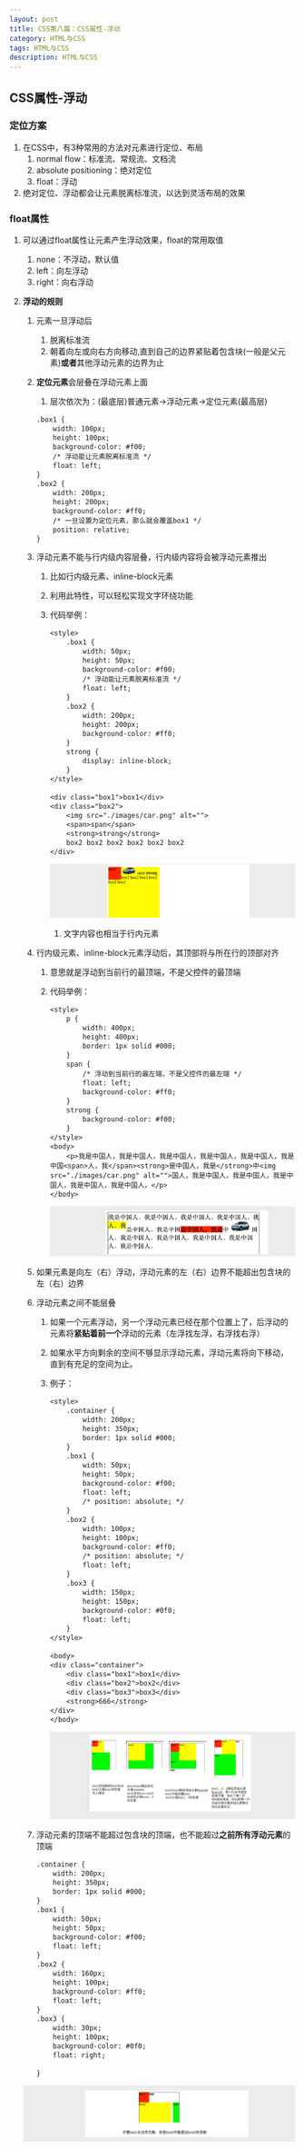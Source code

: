 ```yaml
---
layout: post
title: CSS第八篇：CSS属性-浮动
category: HTML与CSS
tags: HTML与CSS
description: HTML与CSS
---  
```


##  CSS属性-浮动

### 定位方案
1. 在CSS中，有3种常用的方法对元素进行定位、布局
    1. normal flow：标准流、常规流、文档流
    2. absolute positioning：绝对定位
    3. float：浮动
2. 绝对定位、浮动都会让元素脱离标准流，以达到灵活布局的效果

### float属性
1. 可以通过float属性让元素产生浮动效果，float的常用取值
    1. none：不浮动，默认值
    2. left：向左浮动
    3. right：向右浮动
2. **浮动的规则**
    1. 元素一旦浮动后
        1. 脱离标准流
        2. 朝着向左或向右方向移动,直到自己的边界紧贴着包含块(一般是父元素)**或者**其他浮动元素的边界为止
    2. **定位元素**会层叠在浮动元素上面
        1. 层次依次为：(最底层)普通元素->浮动元素->定位元素(最高层)
        
        ```
        .box1 {
            width: 100px;
            height: 100px;
            background-color: #f00;
            /* 浮动能让元素脱离标准流 */
            float: left;
        }
        .box2 {
            width: 200px;
            height: 200px;
            background-color: #ff0;
            /* 一旦设置为定位元素，那么就会覆盖box1 */
            position: relative;
        }
        ```
    3. 浮动元素不能与行内级内容层叠，行内级内容将会被浮动元素推出
        1. 比如行内级元素、inline-block元素
        2. 利用此特性，可以轻松实现文字环绕功能
        3. 代码举例：
            
            ```
            <style>
                .box1 {
                    width: 50px;
                    height: 50px;
                    background-color: #f00;
                    /* 浮动能让元素脱离标准流 */
                    float: left;
                }
                .box2 {
                    width: 200px;
                    height: 200px;
                    background-color: #ff0;
                }
                strong {
                    display: inline-block;
                }
            </style>
            
            <div class="box1">box1</div>
            <div class="box2">
                <img src="./images/car.png" alt="">
                <span>span</span>
                <strong>strong</strong>
                box2 box2 box2 box2 box2 box2
            </div>
            ```
            
            ![pic](https://raw.githubusercontent.com/zhoghua123/imgsBed/master/webzh_35.png)
            
            1. 文字内容也相当于行内元素
    4. 行内级元素、inline-block元素浮动后，其顶部将与所在行的顶部对齐
        1. 意思就是浮动到当前行的最顶端，不是父控件的最顶端
        2. 代码举例：
            
            ```
            <style>
                p {
                    width: 400px;
                    height: 400px;
                    border: 1px solid #000; 
                }
                span {
                    /* 浮动到当前行的最左端，不是父控件的最左端 */
                    float: left;
                    background-color: #ff0;
                }
                strong {
                    background-color: #f00;
                }
            </style>
            <body>
                <p>我是中国人，我是中国人，我是中国人，我是中国人，我是中国人，我是中国<span>人，我</span><strong>是中国人，我是</strong>中<img src="./images/car.png" alt="">国人，我是中国人，我是中国人，我是中国人，我是中国人，我是中国人，</p>
            </body>
            ```
        
            ![pic](https://raw.githubusercontent.com/zhoghua123/imgsBed/master/webzh_36.png) 
            
    5. 如果元素是向左（右）浮动，浮动元素的左（右）边界不能超出包含块的左（右）边界
    6. 浮动元素之间不能层叠
        1. 如果一个元素浮动，另一个浮动元素已经在那个位置上了，后浮动的元素将**紧贴着前一个**浮动的元素（左浮找左浮，右浮找右浮）
        2. 如果水平方向剩余的空间不够显示浮动元素，浮动元素将向下移动，直到有充足的空间为止。
        3. 例子：
            
            ```
            <style>
                .container {
                    width: 200px;
                    height: 350px;
                    border: 1px solid #000;
                }
                .box1 {
                    width: 50px;
                    height: 50px;
                    background-color: #f00;
                    float: left;
                    /* position: absolute; */
                }
                .box2 {
                    width: 100px;
                    height: 100px;
                    background-color: #ff0;
                    /* position: absolute; */
                    float: left;
                }
                .box3 {
                    width: 150px;
                    height: 150px;
                    background-color: #0f0;
                    float: left;
                }
            </style>
            
            <body>
            <div class="container">
                <div class="box1">box1</div>
                <div class="box2">box2</div>
                <div class="box3">box3</div>
                <strong>666</strong>
            </div>   
            </body>
            ```
            
            ![pic](https://raw.githubusercontent.com/zhoghua123/imgsBed/master/webzh_37.png) 
    7. 浮动元素的顶端不能超过包含块的顶端，也不能超过**之前所有浮动元素**的顶端
        
        ```
        .container {
            width: 200px;
            height: 350px;
            border: 1px solid #000;
        }
        .box1 {
            width: 50px;
            height: 50px;
            background-color: #f00;
            float: left;
        }
        .box2 {
            width: 160px;
            height: 100px;
            background-color: #ff0;
            float: left;
        }
        .box3 {
            width: 30px;
            height: 100px;
            background-color: #0f0;
            float: right;

        }
        ```       

    ![pic](https://raw.githubusercontent.com/zhoghua123/imgsBed/master/webzh_38.png) 

